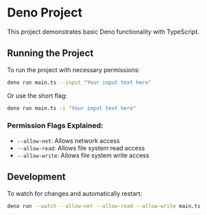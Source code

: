 # Deno Project

This project demonstrates basic Deno functionality with TypeScript.

## Running the Project

To run the project with necessary permissions:

```bash
deno run main.ts --input "Your input text here"
```

Or use the short flag:

```bash
deno run main.ts -i "Your input text here"
```

### Permission Flags Explained:

- `--allow-net`: Allows network access
- `--allow-read`: Allows file system read access
- `--allow-write`: Allows file system write access

## Development

To watch for changes and automatically restart:

```bash
deno run --watch --allow-net --allow-read --allow-write main.ts
```
